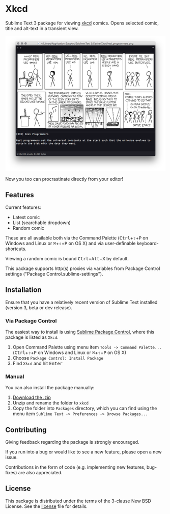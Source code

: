 # Xkcd
Sublime Text 3 package for viewing [xkcd](http://www.xkcd.com) comics.
Opens selected comic, title and alt-text in a transient view.

![Screenshot](xkcd.png)

Now you too can procrastinate directly from your editor!

## Features
Current features:

* Latest comic
* List (searchable dropdown)
* Random comic

These are all available both via the Command Palette (<kbd>Ctrl</kbd>+<kbd>⇧</kbd>+<kbd>P</kbd> on Windows and Linux or <kbd>⌘</kbd>+<kbd>⇧</kbd>+<kbd>P</kbd> on OS X)
and via user-definable keyboard-shortcuts.

Viewing a random comic is bound <kbd>Ctrl</kbd>+<kbd>Alt</kbd>+<kbd>X</kbd> by default.

This package supports http(s) proxies via variables from Package Control settings ("Package Control.sublime-settings").

## Installation
Ensure that you have a relatively recent version of Sublime Text installed (version 3, beta or dev release).

### Via Package Control

The easiest way to install is using [Sublime Package Control](https://sublime.wbond.net), where this package is listed as `Xkcd`.

1. Open Command Palette using menu item `Tools -> Command Palette...` (<kbd>Ctrl</kbd>+<kbd>⇧</kbd>+<kbd>P</kbd> on Windows and Linux or <kbd>⌘</kbd>+<kbd>⇧</kbd>+<kbd>P</kbd> on OS X)
2. Choose `Package Control: Install Package`
3. Find `Xkcd` and hit <kbd>Enter</kbd>

### Manual

You can also install the package manually:

1. [Download the .zip](https://github.com/eivind88/xkcd/archive/master.zip)
2. Unzip and rename the folder to `xkcd`
3. Copy the folder into `Packages` directory, which you can find using the
    menu item `Sublime Text -> Preferences -> Browse Packages...`

## Contributing
Giving feedback regarding the package is strongly encouraged.

If you run into a bug or would like to see a new feature, please open a new issue.

Contributions in the form of code (e.g. implementing new features, bug-fixes)
are also appreciated.

## License
This package is distributed under the terms of the 3-clause New BSD License. See the [license](LICENSE.txt) file for details.

